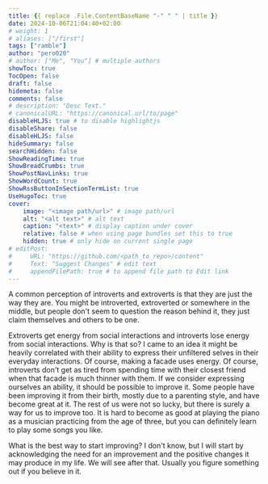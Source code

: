 ```yaml
---
title: {{ replace .File.ContentBaseName "-" " " | title }}
date: 2024-10-06T21:04:40+02:00
# weight: 1
# aliases: ["/first"]
tags: ["ramble"]
author: "pero020"
# author: ["Me", "You"] # multiple authors
showToc: true
TocOpen: false
draft: false
hidemeta: false
comments: false
# description: "Desc Text."
# canonicalURL: "https://canonical.url/to/page"
disableHLJS: true # to disable highlightjs
disableShare: false
disableHLJS: false
hideSummary: false
searchHidden: false
ShowReadingTime: true
ShowBreadCrumbs: true
ShowPostNavLinks: true
ShowWordCount: true
ShowRssButtonInSectionTermList: true
UseHugoToc: true
cover:
    image: "<image path/url>" # image path/url
    alt: "<alt text>" # alt text
    caption: "<text>" # display caption under cover
    relative: false # when using page bundles set this to true
    hidden: true # only hide on current single page
# editPost:
#     URL: "https://github.com/<path_to_repo>/content"
#     Text: "Suggest Changes" # edit text
#     appendFilePath: true # to append file path to Edit link
---
```


A common perception of introverts and extroverts is that they are just the way they are. You might be introverted, extroverted or somewhere in the middle, but people don't seem to question the reason behind it, they just claim themselves and others to be one. 

Extroverts get energy from social interactions and introverts lose energy from social interactions. Why is that so? I came to an idea it might be heavily correlated with their ability to express their unfiltered selves in their everyday interactions. Of course, making a facade uses energy. Of course, introverts don't get as tired from spending time with their closest friend when that facade is much thinner with them. If we consider expressing ourselves an ability, it should be possible to improve it. Some people have been improving it from their birth, mostly due to a parenting style, and have become great at it. The rest of us were not so lucky, but there is surely a way for us to improve too. It is hard to become as good at playing the piano as a musician practicing from the age of three, but you can definitely learn to play some songs you like.

What is the best way to start improving? I don't know, but I will start by acknowledging the need for an improvement and the positive changes it may produce in my life. We will see after that. Usually you figure something out if you believe in it.

